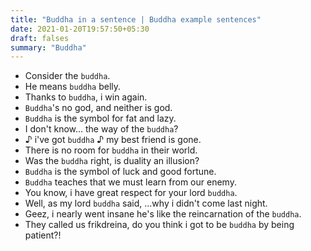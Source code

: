 ```yaml
---
title: "Buddha in a sentence | Buddha example sentences"
date: 2021-01-20T19:57:50+05:30
draft: falses
summary: "Buddha"
---
```

- Consider the `buddha`.
- He means `buddha` belly.
- Thanks to `buddha`, i win again.
- `Buddha`'s no god, and neither is god.
- `Buddha` is the symbol for fat and lazy.
- I don't know... the way of the `buddha`?
- ♪ i've got `buddha` ♪ my best friend is gone.
- There is no room for `buddha` in their world.
- Was the `buddha` right, is duality an illusion?
- `Buddha` is the symbol of luck and good fortune.
- `Buddha` teaches that we must learn from our enemy.
- You know, i have great respect for your lord `buddha`.
- Well, as my lord `buddha` said, ...why i didn't come last night.
- Geez, i nearly went insane he's like the reincarnation of the `buddha`.
- They called us frikdreina, do you think i got to be `buddha` by being patient?!
                 
